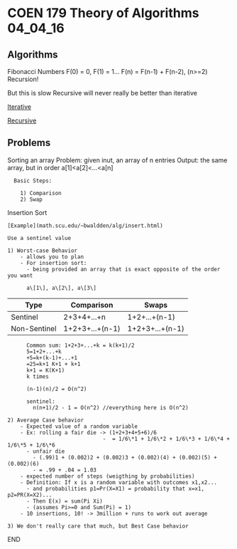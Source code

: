# COEN 179 Theory of Algorithms 04_04_16

## Algorithms

  Fibonacci Numbers
    F(0) = 0, F(1) = 1...
    F(n) = F(n-1) + F(n-2), (n>=2)
    Recursion!

  But this is slow
  Recursive will never really be better than iterative

  [Iterative](http://math.scu.edu/~bwalden/alg/fibA.cc)

  [Recursive](http://math.scu.edu/~bwalden/alg/fibB.cc)

## Problems

  Sorting an array
    Problem: given inut, an array of n entries
    Output: the same array, but in order
      a\[1\]\<a\[2\]\<...\<a\[n\]

      Basic Steps:

        1) Comparison
        2) Swap

  Insertion Sort

    [Example](math.scu.edu/~bwaldden/alg/insert.html)

    Use a sentinel value

    1) Worst-case Behavior
        - allows you to plan
        - For insertion sort:
          - being provided an array that is exact opposite of the order you want

          a\[1\], a\[2\], a\[3\]

|    Type      | Comparison      | Swaps           |
|--------------|-----------------|-----------------|
|  Sentinel    | 2+3+4+...+n     | 1+2+...+(n-1)   |
| Non-Sentinel | 1+2+3+...+(n-1) | 1+2+3+...+(n-1) |

          Common sum: 1+2+3+...+k = k(k+1)/2
          5=1+2+...+k
          +5=k+(k-1)+...+1
          =25=k+1 K+1 + k+1
          k+1 = K(K+1)
          k times

          (n-1)(n)/2 = O(n^2)

          sentinel:
            n(n+1)/2 - 1 = O(n^2) //everything here is O(n^2)

    2) Average Case behavior
        - Expected value of a random variable
        - Ex: rolling a fair die -> (1+2+3+4+5+6)/6
                                  -  = 1/6\*1 + 1/6\*2 + 1/6\*3 + 1/6\*4 + 1/6\*5 + 1/6\*6
          - unfair die
            - (.99)1 + (0.002)2 + (0.002)3 + (0.002)(4) + (0.002)(5) + (0.002)(6)
            - = .99 + .04 = 1.03
        - expected number of steps (weigthing by probabilities)
        - Definition: If x is a random variable with outcomes x1,x2...
          - and probabilities p1=Pr(X=X1) = probability that x=x1, p2=PR(X=X2)...
          - Then E(x) = sum(Pi Xi)
          - (assumes Pi>=0 and Sum(Pi) = 1)
        - 10 insertions, 10! -> 3million + runs to work out average

    3) We don't really care that much, but Best Case behavior

END
